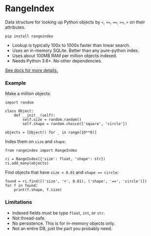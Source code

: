 # RangeIndex

Data structure for looking up Python objects by `<`, `<=`, `==`, `>=`, `>` on their attributes.

`pip install rangeindex`

 * Lookup is typically 100x to 1000x faster than linear search.
 * Uses an in-memory SQLite. Better than any pure-python index.
 * Uses about 100MB RAM per million objects indexed.
 * Needs Python 3.6+. No other dependencies.

[See docs for more details.](https://pypi.org/project/rangeindex/)

### Example

Make a million objects:
```
import random

class Object:
    def __init__(self):
        self.size = random.random()
        self.shape = random.choice(['square', 'circle'])

objects = [Object() for _ in range(10**6)]
```

Index them on `size` and `shape`:
```
from rangeindex import RangeIndex

ri = RangeIndex({'size': float, 'shape': str})
ri.add_many(objects)
```

Find objects that have `size < 0.01` and `shape == circle`: 
```
found = ri.find([('size', '<', 0.01), ('shape', '==', 'circle')])
for f in found:
    print(f.shape, f.size)
```

### Limitations

 * Indexed fields must be type `float`, `int`, or `str`.
 * Not thread-safe.
 * No persistence. This is for in-memory objects only.
 * Not an entire DB, just the part you probably need.
